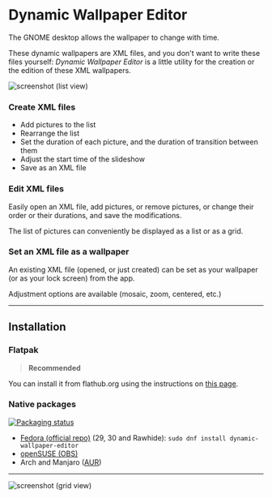 # Dynamic Wallpaper Editor

The GNOME desktop allows the wallpaper to change with time.

These dynamic wallpapers are XML files, and you don't want to write these files
yourself: *Dynamic Wallpaper Editor* is a little utility for the creation or the
edition of these XML wallpapers.

![screenshot (list view)](https://raw.githubusercontent.com/maoschanz/dynamic-wallpaper-editor/master/help/C/figures/screenshot_list.png)

### Create XML files

- Add pictures to the list
- Rearrange the list
- Set the duration of each picture, and the duration of transition between them
- Adjust the start time of the slideshow
- Save as an XML file

### Edit XML files

Easily open an XML file, add pictures, or remove pictures, or change their order
or their durations, and save the modifications.

The list of pictures can conveniently be displayed as a list or as a grid.

### Set an XML file as a wallpaper

An existing XML file (opened, or just created) can be set as your wallpaper (or
as your lock screen) from the app.

Adjustment options are available (mosaic, zoom, centered, etc.)

----

## Installation

### Flatpak

>**Recommended**

You can install it from flathub.org using the instructions on [this page](https://flathub.org/apps/details/com.github.maoschanz.DynamicWallpaperEditor).

### Native packages

[![Packaging status](https://repology.org/badge/vertical-allrepos/dynamic-wallpaper-editor.svg)](https://repology.org/project/dynamic-wallpaper-editor/versions)

- [Fedora (official repo)](https://apps.fedoraproject.org/packages/dynamic-wallpaper-editor) (29, 30 and Rawhide): `sudo dnf install dynamic-wallpaper-editor`
- [openSUSE (OBS)](https://software.opensuse.org//download.html?project=home%3ADead_Mozay&package=dynamic-wallpaper-editor)
- Arch and Manjaro ([AUR](https://aur.archlinux.org/packages/dynamic-wallpaper-editor))

----

![screenshot (grid view)](https://raw.githubusercontent.com/maoschanz/dynamic-wallpaper-editor/master/help/C/figures/screenshot_grid_popover.png)


